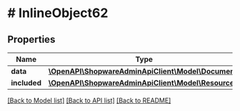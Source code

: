 # # InlineObject62

## Properties

Name | Type | Description | Notes
------------ | ------------- | ------------- | -------------
**data** | [**\OpenAPI\ShopwareAdminApiClient\Model\Document**](Document.md) |  | [optional]
**included** | [**\OpenAPI\ShopwareAdminApiClient\Model\Resource[]**](Resource.md) |  | [optional]

[[Back to Model list]](../../README.md#models) [[Back to API list]](../../README.md#endpoints) [[Back to README]](../../README.md)
